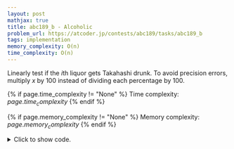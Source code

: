 ```yaml
---
layout: post
mathjax: true
title: abc189_b - Alcoholic
problem_url: https://atcoder.jp/contests/abc189/tasks/abc189_b
tags: implementation
memory_complexity: O(n)
time_complexity: O(n)
---
```


Linearly test if the $i$th liquor gets Takahashi drunk. To avoid precision
errors, multiply $x$ by $100$ instead of dividing each percentage by $100$.


{% if page.time_complexity != "None" %}
Time complexity: ${{ page.time_complexity }}$
{% endif %}

{% if page.memory_complexity != "None" %}
Memory complexity: ${{ page.memory_complexity }}$
{% endif %}

<details>
<summary>
<p style="display:inline">Click to show code.</p>
</summary>
```cpp
{% raw %}
using namespace std;
using ll = long long;
using ii = pair<int, int>;
using vi = vector<int>;
int solve(vi v, vi p, ll x)
{
    int n = (int)(v).size();
    ll cur = 0;
    x *= 100;
    for (int i = 0; i < n; ++i)
    {
        cur += v[i] * p[i];
        if (cur > x)
            return i + 1;
    }
    return -1;
}
int main(void)
{
    ios::sync_with_stdio(false), cin.tie(NULL);
    int n, x;
    cin >> n >> x;
    vi v(n), p(n);
    for (int i = 0; i < n; ++i)
        cin >> v[i] >> p[i];
    cout << solve(v, p, x);
    return 0;
}

{% endraw %}
```
</details>

